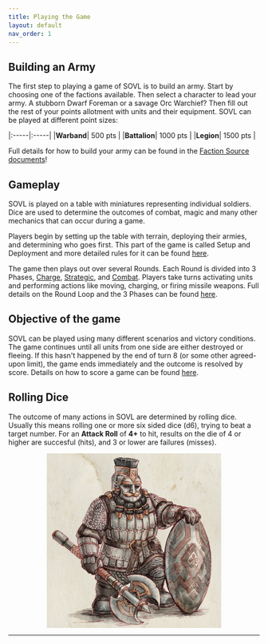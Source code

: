 ```yaml
---
title: Playing the Game
layout: default
nav_order: 1
---
```


## Building an Army
The first step to playing a game of SOVL is to build an army. Start by choosing one of the factions available. Then select a character to lead your army. A stubborn Dwarf Foreman or a savage Orc Warchief? Then fill out the rest of your points allotment with units and their equipment. SOVL can be played at different point sizes:

|:-----|:-----|
|**Warband**| 500 pts |
|**Battalion**| 1000 pts |
|**Legion**| 1500 pts |

Full details for how to build your army can be found in the [Faction Source documents](FactionSource)!

## Gameplay
SOVL is played on a table with miniatures representing individual soldiers. Dice are used to determine the outcomes of combat, magic and many other mechanics that can occur during a game. 

Players begin by setting up the table with terrain, deploying their armies, and determining who goes first. This part of the game is called Setup and Deployment and more detailed rules for it can be found [here](SetupAndDeplyment). 

The game then plays out over several Rounds. Each Round is divided into 3 Phases, [Charge](ChargePhase), [Strategic](StrategicPhase), and [Combat](CombatPhase). Players take turns activating units and performing actions like moving, charging, or firing missile weapons. Full details on the Round Loop and the 3 Phases can be found [here](GameLoop). 

## Objective of the game
SOVL can be played using many different scenarios and victory conditions. The game continues until all units from one side are either destroyed or fleeing. If this hasn't happened by the end of turn 8 (or some other agreed-upon limit), the game ends immediately and the outcome is resolved by score. Details on how to score a game can be found [here](EndOfGame). 

## Rolling Dice
The outcome of many actions in SOVL are determined by rolling dice. Usually this means rolling one or more six sided dice (d6), trying to beat a target number. For an **Attack Roll** of **4+** to hit, results on the die of 4 or higher are succesful (hits), and 3 or lower are failures (misses). 

<img style="display: block; margin: 0 auto;" src="../assets/images/deepguard.png" width="350">

----
